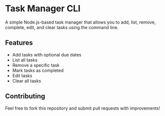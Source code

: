 # Task Manager CLI

A simple Node.js-based task manager that allows you to add, list, remove, complete, edit, and clear tasks using the command line.

## Features
- Add tasks with optional due dates
- List all tasks
- Remove a specific task
- Mark tasks as completed
- Edit tasks
- Clear all tasks

## Contributing
Feel free to fork this repository and submit pull requests with improvements!
